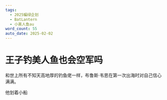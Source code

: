 ```yaml
---
tags:
  - 2025蝙绿企划
  - BatLantern
  - 小美人鱼au
word_count: 55
auto_date: 2025-02-02
---
```


# 王子钓美人鱼也会空军吗

和世上所有不知天高地厚的钓鱼佬一样，布鲁斯·韦恩在第一次出海时对自己信心满满。

他划着小船
